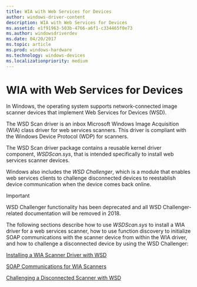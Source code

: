 ```yaml
---
title: WIA with Web Services for Devices
author: windows-driver-content
description: WIA with Web Services for Devices
ms.assetid: e1f91963-503b-4766-a6f1-c334465f0e73
ms.author: windowsdriverdev
ms.date: 04/20/2017
ms.topic: article
ms.prod: windows-hardware
ms.technology: windows-devices
ms.localizationpriority: medium
---
```


# WIA with Web Services for Devices


In Windows, the operating system supports network-connected image scanner devices that implement Web Services for Devices (WSD).

The WSD Scan driver is an inbox Microsoft Windows Image Acquisition (WIA) class driver for web services scanners. This driver is compliant with the Windows Device Protocol (WDP) for scanners.

The WSD Scan driver package contains a reusable kernel driver component, *WSDScan.sys*, that is intended specifically to install web services scanner devices. 

Windows also includes the *WSD Challenger*, which is a module that enables web services clients to challenge disconnected devices to reestablish device communication when the device comes back online.

> [!IMPORTANT]  
> WSD Challenger functionality has been deprecated and all WSD Challenger-related documentation will be removed in 2018.

The following sections describe how to use *WSDScan.sys* to install a WIA driver for a web services scanner, how to use function discovery to initialize SOAP communications with the scanner device from within the WIA driver, and how to challenge a disconnected device by using the WSD Challenger:

[Installing a WIA Scanner Driver with WSD](installing-a-wia-scanner-driver-with-wsd.md)

[SOAP Communications for WIA Scanners](soap-communications-for-wia-scanners.md)

[Challenging a Disconnected Scanner with WSD](challenging-a-disconnected-scanner-with-the-wsd-challenger.md)

